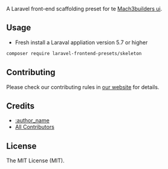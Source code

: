A Laravel front-end scaffolding preset for te [Mach3builders ui](http://ui.mach3builders.nl/).

## Usage

- Fresh install a Laraval appliation version 5.7 or higher

``` bash
composer require laravel-frontend-presets/skeleton
```

## Contributing

Please check our contributing rules in [our website](https://laravel-frontend-presets.github.io) for details.

## Credits

- [:author_name](https://github.com/:author_username)
- [All Contributors](../../contributors)

## License

The MIT License (MIT).
